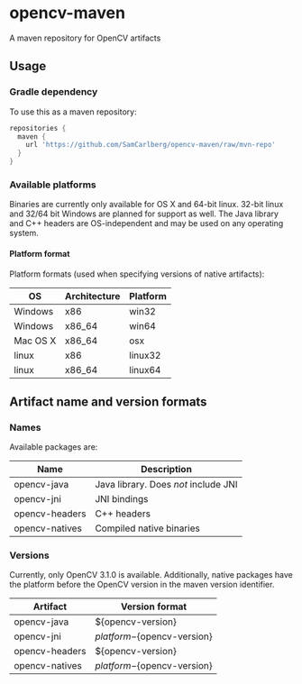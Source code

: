 # opencv-maven
A maven repository for OpenCV artifacts


## Usage
### Gradle dependency

To use this as a maven repository:

```groovy
repositories {
  maven {
    url 'https://github.com/SamCarlberg/opencv-maven/raw/mvn-repo'
  }
}
```

### Available platforms

Binaries are currently only available for OS X and 64-bit linux. 32-bit linux and 32/64 bit Windows are planned for support as well. The Java library and C++ headers are OS-independent and may be used on any operating system.

#### Platform format

Platform formats (used when specifying versions of native artifacts):

| OS | Architecture | Platform |
|---|---|---|
| Windows | x86 | win32 |
| Windows | x86_64 | win64 |
| Mac OS X | x86_64 | osx |
| linux | x86 | linux32 | 
| linux | x86_64 | linux64 |

## Artifact name and version formats

### Names

Available packages are:

| Name | Description |
|---|---|
| opencv-java | Java library. Does _not_ include JNI |
| opencv-jni | JNI bindings |
| opencv-headers | C++ headers |
| opencv-natives | Compiled native binaries |

### Versions

Currently, only OpenCV 3.1.0 is available. Additionally, native packages have the platform before the OpenCV version in the maven version identifier.

| Artifact | Version format |
|---|---|
| opencv-java | ${opencv-version} | 
| opencv-jni | ${platform}-${opencv-version} |
| opencv-headers | ${opencv-version} |
| opencv-natives | ${platform}-${opencv-version} |
